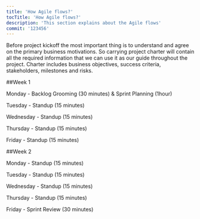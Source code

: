 ```yaml
---
title: 'How Agile flows?'
tocTitle: 'How Agile flows?'
description: 'This section explains about the Agile flows'
commit: '123456'
---
```


Before project kickoff the most important thing is to understand and agree on the primary business motivations. So carrying project charter will contain all the required information that we can use it as our guide throughout the project. Charter includes business objectives, success criteria, stakeholders, milestones and risks.

##Week 1

Monday - Backlog Grooming (30 minutes) & Sprint Planning (1hour)

Tuesday - Standup (15 minutes)

Wednesday - Standup (15 minutes)

Thursday - Standup (15 minutes)

Friday - Standup (15 minutes)

##Week 2

Monday - Standup (15 minutes)

Tuesday - Standup (15 minutes)

Wednesday - Standup (15 minutes)

Thursday - Standup (15 minutes)

Friday - Sprint Review (30 minutes)

<!-- ## Sub Heading

✍️Coming soon: Please watch this space for more updates from our team. Thanks for the patience! -->

<!--
![default and pinned tasks](/placeholders/banner.png)

```javascript
code or syntax
```

<div class="aside">
<a href=""><b>Links</b></a>
<<<<<<< HEAD
</div>
-->
